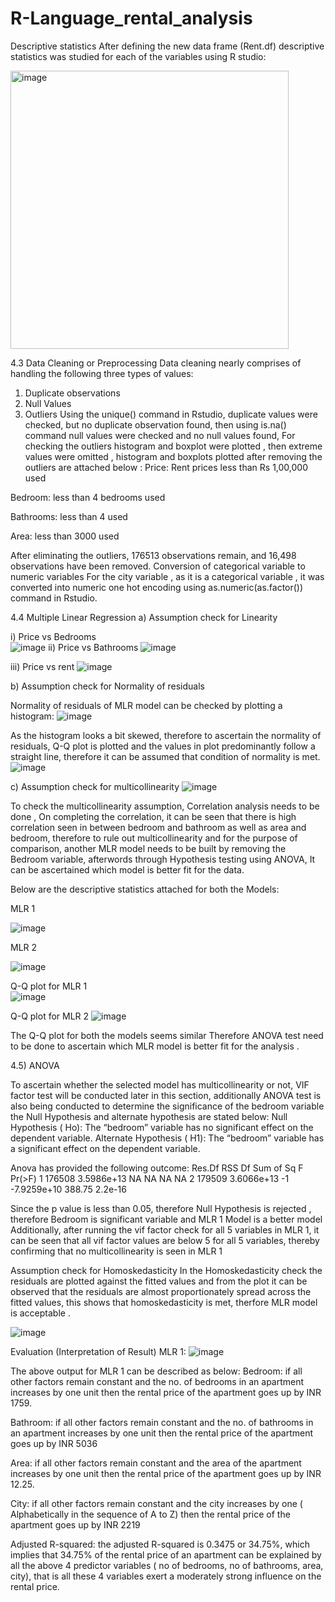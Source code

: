 # R-Language_rental_analysis
Descriptive statistics
After defining the new data frame (Rent.df) descriptive statistics was studied for each of the variables using R studio:

<img width="445" alt="image" src="https://github.com/user-attachments/assets/d8fd874e-49e5-4113-ae47-25a4f7a7ffbb" />


4.3 Data Cleaning or Preprocessing
Data cleaning nearly comprises of handling the following three types of values:
1. Duplicate observations
2. Null Values
3. Outliers
Using the unique() command in Rstudio, duplicate values were checked, but no duplicate observation found, then using is.na() command null values were checked and no null values found, For checking the outliers histogram and boxplot were plotted , then extreme values were omitted , histogram and boxplots plotted after removing the outliers are attached below :
Price: Rent prices less than Rs 1,00,000 used
  

Bedroom: less than 4 bedrooms used 
   

Bathrooms: less than  4 used

   
Area: less than 3000 used
   

After eliminating the outliers, 176513 observations remain, and 16,498 observations have been removed.
Conversion of categorical variable to numeric variables 
For the city variable , as it is a categorical variable , it was converted into numeric one hot encoding using as.numeric(as.factor()) command in Rstudio.

4.4 Multiple Linear Regression
a) Assumption check for Linearity

i) Price vs Bedrooms  
![image](https://github.com/user-attachments/assets/b91dbbe7-07af-411d-96cd-7b9ff14bffbb)
ii) Price vs Bathrooms
![image](https://github.com/user-attachments/assets/b9b3cc24-707b-48c5-a2bb-2b5de9f299d2)

  
iii) Price vs rent
 ![image](https://github.com/user-attachments/assets/ae86fda7-d75a-4c86-a345-7efdb8168433)


b) Assumption check for Normality of residuals


Normality of residuals of MLR model can be  checked by plotting a histogram:
 ![image](https://github.com/user-attachments/assets/8c8da3bf-0208-4d17-aaa1-5f628cb80c02)



As the histogram looks a bit skewed, therefore to ascertain the normality of residuals, Q-Q plot is plotted and the values in plot predominantly follow a straight line, therefore it can be assumed that condition of normality is met.
![image](https://github.com/user-attachments/assets/43b4db25-15d7-4614-8c92-c7f09c1a83bd)

 

c) Assumption check for multicollinearity
![image](https://github.com/user-attachments/assets/ddcc591b-07b3-466f-a8c1-e79b01823df7)

To check the multicollinearity assumption, Correlation analysis needs to be done , On 
completing the correlation, it can be seen that there is high correlation seen in between 
bedroom and bathroom as well as area and bedroom, therefore to rule out
multicollinearity and for the purpose of comparison, another MLR model needs to be
built by removing the Bedroom variable, afterwords through Hypothesis testing using
ANOVA, It can be ascertained which model is better fit for the data.

 

Below are the descriptive statistics attached for both the 
Models:

MLR 1
 
![image](https://github.com/user-attachments/assets/a9ce3600-7789-4cff-802f-5b92c5f4cf20)




MLR 2 
 
![image](https://github.com/user-attachments/assets/d6c75bd9-0fb9-44ea-8bbc-210adb03fb9b)

Q-Q plot for MLR 1   
![image](https://github.com/user-attachments/assets/4d80a6e0-8a40-4344-89c2-dc78292fc819)

Q-Q plot for MLR 2
![image](https://github.com/user-attachments/assets/2f422763-b196-4a95-8bd4-5702783fb043)
  
The Q-Q plot for both the models seems similar Therefore ANOVA test need to be done to ascertain which MLR model is better fit for the analysis .

4.5) ANOVA

To ascertain whether the selected model has multicollinearity or not, VIF factor test will be conducted later in this section, additionally ANOVA test is also being conducted to determine the significance of the bedroom variable the Null Hypothesis and alternate hypothesis are stated below:
Null Hypothesis ( Ho): The “bedroom” variable has no significant effect on the dependent variable.
Alternate Hypothesis ( H1): The “bedroom” variable has a significant effect on the dependent variable.

Anova has provided the following outcome:
	Res.Df	RSS	Df	Sum of Sq	F	Pr(>F)
1	176508	3.5986e+13	NA	NA	NA	NA
2	179509	3.6066e+13	-1	-7.9259e+10	388.75	2.2e-16 

Since the p value is less than 0.05, therefore Null Hypothesis is rejected , therefore Bedroom is significant variable and MLR 1 Model is a better model
Additionally, after running the vif factor check for all 5 variables in MLR 1, it can be seen that all vif factor values are below 5 for all 5 variables, thereby confirming that no multicollinearity is seen in MLR 1
 

Assumption check for Homoskedasticity
In the Homoskedasticity check the residuals are plotted against the fitted values and from the plot it can be observed that the residuals are almost proportionately spread across the fitted values, this shows that homoskedasticity is met, therfore MLR model is acceptable .
 
![image](https://github.com/user-attachments/assets/345e7b06-863f-4c12-a675-482c78e4806b)



Evaluation (Interpretation of Result)
MLR 1:
 ![image](https://github.com/user-attachments/assets/0e6ff555-3115-4c7e-8fd7-dc207aa66779)


The above output for MLR 1 can be described as below:
Bedroom: if all other factors remain constant and the no. of bedrooms in an apartment increases by one unit then the rental price of the apartment goes up by INR 1759.

Bathroom: if all other factors remain constant and the no. of bathrooms in an apartment increases by one unit then the rental price of the apartment goes up by INR 5036

Area: if all other factors remain constant and the area of the apartment increases by one unit then the rental price of the apartment goes up by INR 12.25.

City: if all other factors remain constant and the city increases by one ( Alphabetically in the sequence of A to Z) then the rental price of the apartment goes up by INR 2219

Adjusted R-squared: the adjusted R-squared is 0.3475 or 34.75%, which implies that 34.75% of the rental price of an apartment can be explained by all the above 4 predictor variables ( no of bedrooms, no of bathrooms, area, city), that is all these 4 variables exert a moderately strong influence on the rental price.

